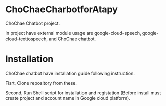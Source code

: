 # ChoChaeCharbotforAtapy

ChoChae Chatbot project.

In project have external module usage are google-cloud-speech, google-cloud-texttospeech, and ChoChae chatbot.

# Installation
ChoChae chatbot have installation guide following instruction.

Fisrt, Clone repository from these.

Second, Run Shell script for installation and registation (Before install must create project and account name in Google cloud platform).

